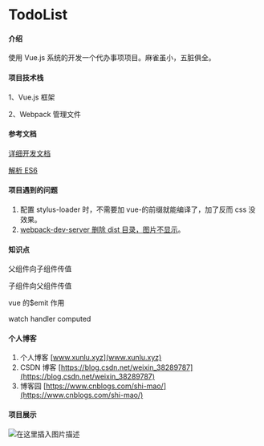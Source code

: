 # TodoList

#### 介绍

使用 Vue.js 系统的开发一个代办事项项目。麻雀虽小，五脏俱全。

#### 项目技术栈

1、Vue.js 框架

2、Webpack 管理文件

#### 参考文档

[详细开发文档](http://blog.brojie.cn/web/todolist/#)

[解析 ES6](https://www.babeljs.cn/)

#### 项目遇到的问题

1.  配置 stylus-loader 时，不需要加 vue-的前缀就能编译了，加了反而 css 没效果。
2.  [webpack-dev-server 删除 dist 目录，图片不显示](https://blog.csdn.net/weixin_38289787/article/details/107929282)。

#### 知识点

父组件向子组件传值

子组件向父组件传值

vue 的\$emit 作用

watch
handler
computed

#### 个人博客

1. 个人博客 [www.xunlu.xyz](www.xunlu.xyz)
2. CSDN 博客 [https://blog.csdn.net/weixin_38289787](https://blog.csdn.net/weixin_38289787)
3. 博客园 [https://www.cnblogs.com/shi-mao/](https://www.cnblogs.com/shi-mao/)

#### 项目展示

![在这里插入图片描述](https://img-blog.csdnimg.cn/20200813022543182.png?x-oss-process=image/watermark,type_ZmFuZ3poZW5naGVpdGk,shadow_10,text_aHR0cHM6Ly9ibG9nLmNzZG4ubmV0L3dlaXhpbl8zODI4OTc4Nw==,size_16,color_FFFFFF,t_70#pic_center)
